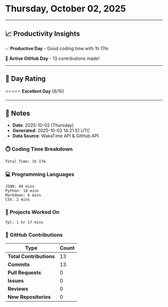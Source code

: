 # Thursday, October 02, 2025

---

## 📈 Productivity Insights

✅ **Productive Day** - Good coding time with 1h 17m

🚀 **Active GitHub Day** - 13 contributions made!

---

## 🎯 Day Rating

⭐⭐⭐⭐⭐ **Excellent Day** (8/10)

---

## 📝 Notes

- **Date**: 2025-10-02 (Thursday)
- **Generated**: 2025-10-02 14:21:51 UTC
- **Data Source**: WakaTime API & GitHub API


### ⏱️ Coding Time Breakdown

```
Total Time: 1h 17m
```

### 💻 Programming Languages

```
JSON: 49 mins
Python: 18 mins
Markdown: 6 mins
CSV: 2 mins
```

### 📂 Projects Worked On

```
fpl: 1 hr 17 mins

```


### 🐙 GitHub Contributions

| Type | Count |
|------|-------|
| **Total Contributions** | 13 |
| **Commits** | 13 |
| **Pull Requests** | 0 |
| **Issues** | 0 |
| **Reviews** | 0 |
| **New Repositories** | 0 |

